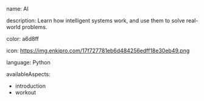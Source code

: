name: AI

description: Learn how intelligent systems work, and use them to solve real-world problems.

color: a6d8ff

icon: https://img.enkipro.com/17f727781eb6d484256edff18e30eb49.png

language: Python

availableAspects:
  - introduction
  - workout
